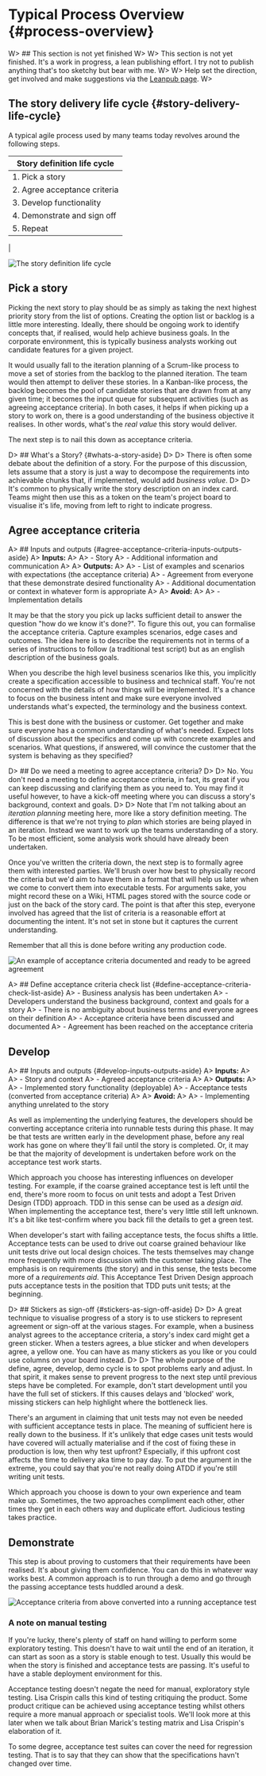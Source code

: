 # Typical Process Overview {#process-overview}

W> ## This section is not yet finished
W>
W> This section is not yet finished. It's a work in progress, a lean publishing effort. I try not to publish anything that's too sketchy but bear with me.
W>
W> Help set the direction, get involved and make suggestions via the [Leanpub page](https://leanpub.com/essential_acceptance_testing).
W>

## The story delivery life cycle {#story-delivery-life-cycle}

A typical agile process used by many teams today revolves around the following steps.

| Story definition life cycle  |
|------------------------------|
|1. Pick a story               |
|2. Agree acceptance criteria  |
|3. Develop functionality      |
|4. Demonstrate and sign off   |
|5. Repeat                     |
|

![The story definition life cycle](images/story_lifecycle.png)



## Pick a story

Picking the next story to play should be as simply as taking the next highest priority story from the list of options. Creating the option list or backlog is a little more interesting. Ideally, there should be ongoing work to identify concepts that, if realised, would help achieve business goals. In the corporate environment, this is typically business analysts working out candidate features for a given project.

It would usually fall to the iteration planning of a Scrum-like process to move a set of stories from the backlog to the planned iteration. The team would then attempt to deliver these stories. In a Kanban-like process, the backlog becomes the pool of candidate stories that are drawn from at any given time; it becomes the input queue for subsequent activities (such as agreeing acceptance criteria). In both cases, it helps if when picking up a story to work on, there is a good understanding of the business objective it realises. In other words, what's the _real value_ this story would deliver.

The next step is to nail this down as acceptance criteria.

D> ## What's a Story? {#whats-a-story-aside}
D>
D> There is often some debate about the definition of a story. For the purpose of this discussion, lets assume that a story is just a way to decompose the requirements into achievable chunks that, if implemented, would add _business value_.
D>
D> It's common to physically write the story description on an index card. Teams might then use this as a token on the team's project board to visualise it's life, moving from left to right to indicate progress.


## Agree acceptance criteria

A> ## Inputs and outputs {#agree-acceptance-criteria-inputs-outputs-aside}
A> **Inputs:**
A>
A> - Story
A> - Additional information and communication
A>
A> **Outputs:**
A>
A> - List of examples and scenarios with expectations (the acceptance criteria)
A> - Agreement from everyone that these demonstrate desired functionality
A> - Additional documentation or context in whatever form is appropriate
A>
A> **Avoid:**
A>
A> - Implementation details


It may be that the story you pick up lacks sufficient detail to answer the question "how do we know it's done?". To figure this out, you can formalise the acceptance criteria. Capture examples scenarios, edge cases and outcomes. The idea here is to describe the requirements not in terms of a series of instructions to follow (a traditional test script) but as an english description of the business goals.

When you describe the high level business scenarios like this, you implicitly create a specification accessible to business and technical staff. You're not concerned with the details of how things will be implemented. It's a chance to focus on the business intent and make sure everyone involved understands what's expected, the terminology and the business context.

This is best done with the business or customer. Get together and make sure everyone has a common understanding of what's needed. Expect lots of discussion about the specifics and come up with concrete examples and scenarios. What questions, if answered, will convince the customer that the system is behaving as they specified?

D> ## Do we need a meeting to agree acceptance criteria?
D>
D> No. You don't need a meeting to define acceptance criteria, in fact, its great if you can keep discussing and clarifying them as you need to. You may find it useful however, to have a kick-off meeting where you can discuss a story's background, context and goals.
D>
D> Note that I'm not talking about an _iteration planning_ meeting here, more like a story definition meeting. The difference is that we're not trying to _plan_ which stories are being played in an iteration. Instead we want to work up the teams understanding of a story. To be most efficient, some analysis work should have already been undertaken.

Once you've written the criteria down, the next step is to formally agree them with interested parties. We'll brush over how best to physically record the criteria but we'd aim to have them in a format that will help us later when we come to convert them into executable tests. For arguments sake, you might record these on a Wiki, HTML pages stored with the source code or just on the back of the story card. The point is that after this step, everyone involved has agreed that the list of criteria is a reasonable effort at documenting the intent. It's not set in stone but it captures the current understanding.

Remember that all this is done before writing any production code.

![An example of acceptance criteria documented and ready to be agreed agreement](images/example_spec.png)


A> ## Define acceptance criteria check list {#define-acceptance-criteria-check-list-aside}
A> - Business analysis has been undertaken
A> - Developers understand the business background, context and goals for a story
A> - There is no ambiguity about business terms and everyone agrees on their definition
A> - Acceptance criteria have been discussed and documented
A> - Agreement has been reached on the acceptance criteria


## Develop

A> ## Inputs and outputs {#develop-inputs-outputs-aside}
A> **Inputs:**
A>
A> - Story and context
A> - Agreed acceptance criteria
A>
A> **Outputs:**
A>
A> - Implemented story functionality (deployable)
A> - Acceptance tests (converted from acceptance criteria)
A>
A> **Avoid:**
A>
A> - Implementing anything unrelated to the story


As well as implementing the underlying features, the developers should be converting acceptance criteria into runnable tests during this phase. It may be that tests are written early in the development phase, before any real work has gone on where they'll fail until the story is completed. Or, it may be that the majority of development is undertaken before work on the acceptance test work starts.

Which approach you choose has interesting influences on developer testing. For example, if the coarse grained acceptance test is left until the end, there's more room to focus on unit tests and adopt a Test Driven Design (TDD) approach. TDD in this sense can be used as a _design aid_. When implementing the acceptance test, there's very little still left unknown. It's a bit like test-confirm where you back fill the details to get a green test.

When developer's start with failing acceptance tests, the focus shifts a little. Acceptance tests can be used to drive out coarse grained behaviour like unit tests drive out local design choices. The tests themselves may change more frequently with more discussion with the customer taking place. The emphasis is on requirements (the story) and in this sense, the tests become more of a _requirements aid_. This Acceptance Test Driven Design approach puts acceptance tests in the position that TDD puts unit tests; at the beginning.


D> ## Stickers as sign-off {#stickers-as-sign-off-aside}
D>
D> A great technique to visualise progress of a story is to use stickers to represent agreement or sign-off at the various stages. For example, when a business analyst agrees to the acceptance criteria, a story's index card might get a green sticker. When a testers agrees, a blue sticker and when developers agree, a yellow one. You can have as many stickers as you like or you could use columns on your board instead.
D>
D> The whole purpose of the define, agree, develop, demo cycle is to spot problems early and adjust. In that spirit, it makes sense to prevent progress to the next step until previous steps have be completed. For example, don't start development until you have the full set of stickers. If this causes delays and 'blocked' work, missing stickers can help highlight where the bottleneck lies.


There's an argument in claiming that unit tests may not even be needed with sufficient acceptance tests in place. The meaning of sufficient here is really down to the business. If it's unlikely that edge cases unit tests would have covered will actually materialise and if the cost of fixing these in production is low, then why test upfront? Especially, if this upfront cost affects the time to delivery aka time to pay day. To put the argument in the extreme, you could say that you're not really doing ATDD if you're still writing unit tests.

Which approach you choose is down to your own experience and team make up. Sometimes, the two approaches compliment each other, other times they get in each others way and duplicate effort. Judicious testing takes practice.



## Demonstrate

This step is about proving to customers that their requirements have been realised. It's about giving them confidence. You can do this in whatever way works best. A common approach is to run through a demo and go through the passing acceptance tests huddled around a desk.

![Acceptance criteria from above converted into a running acceptance test](images/example_spec_passing.png)


### A note on manual testing

If you're lucky, there's plenty of staff on hand willing to perform some exploratory testing. This doesn't have to wait until the end of an iteration, it can start as soon as a story is stable enough to test. Usually this would be when the story is finished and acceptance tests are passing. It's useful to have a stable deployment environment for this.

Acceptance testing doesn't negate the need for manual, exploratory style testing. Lisa Crispin calls this kind of testing critiquing the product. Some product critique can be achieved using acceptance testing whilst others require a more manual approach or specialist tools. We'll look more at this later when we talk about Brian Marick's testing matrix and Lisa Crispin's elaboration of it.

To some degree, acceptance test suites can cover the need for regression testing. That is to say that they can show that the specifications havn't changed over time.
